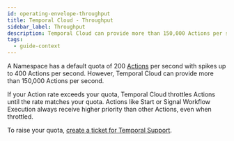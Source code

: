 ```yaml
---
id: operating-envelope-throughput
title: Temporal Cloud - Throughput
sidebar_label: Throughput
description: Temporal Cloud can provide more than 150,000 Actions per second.
tags:
  - guide-context
---
```


A Namespace has a default quota of 200 [Actions](/concepts/what-is-an-action) per second with spikes up to 400 Actions per second.
However, Temporal Cloud can provide more than 150,000 Actions per second.

If your Action rate exceeds your quota, Temporal Cloud throttles Actions until the rate matches your quota.
Actions like Start or Signal Workflow Execution always receive higher priority than other Actions, even when throttled.

To raise your quota, [create a ticket for Temporal Support](/cloud/how-to-create-a-ticket-for-temporal-support).
